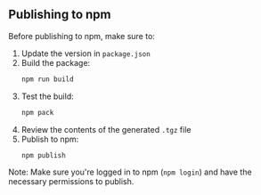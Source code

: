 ## Publishing to npm

Before publishing to npm, make sure to:

1. Update the version in `package.json`
2. Build the package:
   ```bash
   npm run build
   ```
3. Test the build:
   ```bash
   npm pack
   ```
4. Review the contents of the generated `.tgz` file
5. Publish to npm:
   ```bash
   npm publish
   ```

Note: Make sure you're logged in to npm (`npm login`) and have the necessary permissions to publish.
